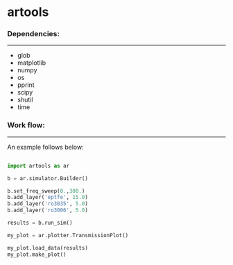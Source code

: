 # artools

### Dependencies:
***
* glob
* matplotlib
* numpy
* os
* pprint
* scipy
* shutil
* time

### Work flow:
***
An example follows below:

```python

import artools as ar

b = ar.simulator.Builder()

b.set_freq_sweep(0.,300.)
b.add_layer('eptfe', 15.0)
b.add_layer('ro3035', 5.0)
b.add_layer('ro3006', 5.0)

results = b.run_sim()

my_plot = ar.plotter.TransmissionPlot()

my_plot.load_data(results)
my_plot.make_plot()
```